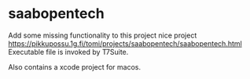 saabopentech
============

Add some missing functionality to this project nice project
https://pikkupossu.1g.fi/tomi/projects/saabopentech/saabopentech.html
Executable file is invoked by T7Suite.

Also contains a xcode project for macos.